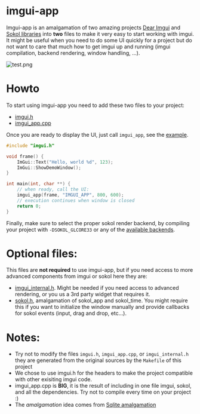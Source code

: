 # imgui-app

Imgui-app is an amalgamation of two amazing projects [Dear Imgui](https://github.com/ocornut/imgui) and [Sokol libraries](https://github.com/floooh/sokol) into **two** files to make it very easy to start working with imgui. It might be useful when you need to do some UI quickly for a project but do not want to care that much how to get imgui up and running (imgui compilation, backend rendering, window handling, ...). 

![test.png](https://github.com/pplux/imgui-app/blob/main/example/test.png?raw=true)

# Howto

To start using imgui-app you need to add these two files to your project:
  * [imgui.h](https://github.com/pplux/imgui-app/blob/main/imgui.h)
  * [imgui_app.cpp](https://github.com/pplux/imgui-app/blob/main/imgui_app.cpp)
     
Once you are ready to display the UI, just call `imgui_app`, see the [example](https://github.com/pplux/imgui-app/blob/main/example/test.cpp). 

```cpp
#include "imgui.h"

void frame() {
    ImGui::Text("Hello, world %d", 123);
    ImGui::ShowDemoWindow();
}

int main(int, char **) {
    // when ready, call the UI:
    imgui_app(frame, "IMGUI_APP", 800, 600);
    // execution continues when window is closed
    return 0;
}
```

Finally, make sure to select the proper sokol render backend, by compiling your project with `-DSOKOL_GLCORE33` or any of the [available backends](https://github.com/floooh/sokol/blob/master/sokol_gfx.h#L18-L24).

# Optional files:
This files are **not required** to use imgui-app, but if you need access to more advanced components from imgui or sokol here they are:
   * [imgui_internal.h](https://github.com/pplux/imgui-app/blob/main/imgui_internal.h). Might be needed if you need access to advanced rendering, or you us a 3rd party widget that requires it.
   * [sokol.h](https://github.com/pplux/imgui-app/blob/main/sokol.h), amalgamation of sokol_app and sokol_time. You might require this if you want to initialize the window manually and provide callbacks for sokol events (input, drag and drop, etc...).

# Notes:
  * Try not to modify the files `imgui.h`, `imgui_app.cpp`, or `imgui_internal.h` they are generated from the original sources by the `Makefile` of this project
  * We chose to use imgui.h for the headers to make the project compatible with other exisiting imgui code. 
  * imgui_app.cpp is **BIG**, it is the result of including in one file imgui, sokol, and all the dependencies. Try not to compile every time on your project :)
  * The *amalgamation* idea comes from [Sqlite amalgamation](https://www.sqlite.org/amalgamation.html)
         
